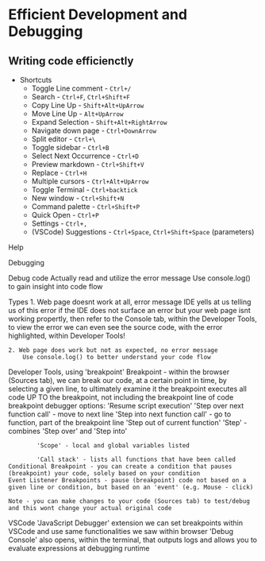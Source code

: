 # Efficient Development and Debugging

## Writing code efficienctly

- Shortcuts
    - Toggle Line comment - `Ctrl+/`
    - Search - `Ctrl+F`, `Ctrl+Shift+F`
    - Copy Line Up - `Shift+Alt+UpArrow`
    - Move Line Up - `Alt+UpArrow`
    - Expand Selection - `Shift+Alt+RightArrow`
    - Navigate down page - `Ctrl+DownArrow`
    - Split editor - `Ctrl+\`
    - Toggle sidebar - `Ctrl+B`
    - Select Next Occurrence - `Ctrl+D`
    - Preview markdown - `Ctrl+Shift+V`
    - Replace - `Ctrl+H`
    - Multiple cursors - `Ctrl+Alt+UpArrow`
    - Toggle Terminal - `Ctrl+backtick`
    - New window - `Ctrl+Shift+N`
    - Command palette - `Ctrl+Shift+P`
    - Quick Open - `Ctrl+P`
    - Settings - `Ctrl+,`
    - (VSCode) Suggestions - `Ctrl+Space`, `Ctrl+Shift+Space` (parameters)





    

Help

Debugging

Debug code
    Actually read and utilize the error message
    Use console.log() to gain insight into code flow

Types
    1. Web page doesnt work at all, error message
        IDE yells at us telling us of this error
        if the IDE does not surface an error but your web page isnt working propertly, then refer to the Console tab, within the Developer Tools, to view the error
            we can even see the source code, with the error highlighted, within Developer Tools!

    2. Web page does work but not as expected, no error message
        Use console.log() to better understand your code flow

Developer Tools, using 'breakpoint'
    Breakpoint - within the browser (Sources tab), we can break our code, at a certain point in time, by selecting a given line, to ultimately examine it
        the breakpoint executes all code UP TO the breakpoint, not including the breakpoint line of code
        breakpoint debugger options:
            'Resume script execution'
            'Step over next function call' - move to next line
            'Step into next function call' - go to function, part of the breakpoint line
            'Step out of current function'
            'Step' - combines 'Step over' and 'Step into'

            'Scope' - local and global variables listed

            'Call stack' - lists all functions that have been called
    Conditional Breakpoint - you can create a condition that pauses (breakpoint) your code, solely based on your condition
    Event Listener Breakpoints - pause (breakpoint) code not based on a given line or condition, but based on an 'event' (e.g. Mouse - click)

    Note - you can make changes to your code (Sources tab) to test/debug and this wont change your actual original code

VSCode 'JavaScript Debugger' extension
    we can set breakpoints within VSCode and use same functionalities we saw within browser
    'Debug Console' also opens, within the terminal, that outputs logs and allows you to evaluate expressions at debugging runtime

